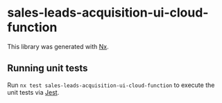 # sales-leads-acquisition-ui-cloud-function

This library was generated with [Nx](https://nx.dev).

## Running unit tests

Run `nx test sales-leads-acquisition-ui-cloud-function` to execute the unit tests via [Jest](https://jestjs.io).
